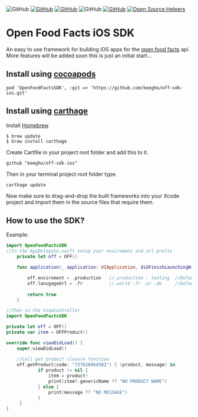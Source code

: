 ![GitHub](https://travis-ci.org/keegho/off-sdk-ios.svg?branch=master)  [![GitHub](https://img.shields.io/github/license/mashape/apistatus.svg)](https://github.com/keegho/off-sdk-ios/blob/master/LICENSE)  [![GitHub](https://img.shields.io/badge/open%20source-OpenFoodFacts-orange.svg)](https://github.com/openfoodfacts)  ![GitHub](https://img.shields.io/badge/swift%20versions-4.0%20%7C%204.1-blue.svg) [![GitHub](https://img.shields.io/badge/Carthage-compatible-brightgreen.svg)](https://github.com/Carthage/Carthage)  [![Open Source Helpers](https://www.codetriage.com/keegho/off-sdk-ios/badges/users.svg)](https://www.codetriage.com/keegho/off-sdk-ios)
# Open Food Facts iOS SDK
An easy to use framework for building iOS apps for the [open food facts](https://en.wiki.openfoodfacts.org/API) api.
More features will be added soon this is just an initial start...
## Install using [cocoapods](https://cocoapods.org/)
`pod 'OpenFoodFactsSDK', :git => 'https://github.com/keegho/off-sdk-ios.git'`
## Install using [carthage](https://github.com/Carthage/Carthage)
Install [Homebrew](https://brew.sh/)
```
$ brew update
$ brew install carthage
```
Create Cartfile in your project root folder and add this to it.

```github "keegho/off-sdk-ios"```

Then in your terminal project root folder type.

```carthage update```

Now make sure to drag-and-drop the built frameworks into your Xcode project and import them in the source files that require them.
## How to use the SDK?
Example:
```swift
import OpenFoodFactsSDK
//In the AppDelegate.swift setup your enviroment and url prefix
    private let off = OFF()

    func application(_ application: UIApplication, didFinishLaunchingWithOptions launchOptions: [UIApplicationLaunchOptionsKey: Any]?) -> Bool {

        off.enviroment = .production   //.production . testing  //Default production
        off.lanugageUrl = .fr          //.world .fr .ar .de     //Default world
        
        return true
    }

//Then in the ViewController
import OpenFoodFactsSDK

private let off = OFF() 
private var item = OFFProduct()

override func viewDidLoad() {
    super.viewDidLoad()
    
    //Call get product closure function
    off.getProduct(code: "737628064502") { (product, message) in
            if product != nil {
                item = product!
                print(item?.genericName ?? "NO PRODUCT NAME")
            } else {
                print(message ?? "NO MESSAGE")
            }
     }
}
